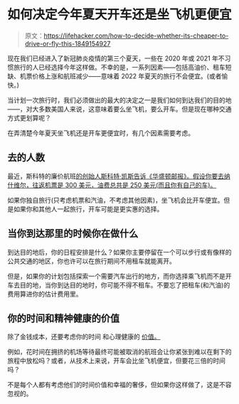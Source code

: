 # 如何决定今年夏天开车还是坐飞机更便宜

> 原文：<https://lifehacker.com/how-to-decide-whether-its-cheaper-to-drive-or-fly-this-1849154927>

现在我们已经进入了新冠肺炎疫情的第三个夏天，一些在 2020 年或 2021 年不习惯旅行的人已经选择今年这样做。不幸的是，一系列因素——包括高油价、租车短缺、机票价格上涨和航班减少——意味着 2022 年夏天的旅行不会便宜。(或者愉快。)



当计划一次旅行时，我们必须做出的最大的决定之一是我们如何到达我们的目的地——，对大多数美国人来说，这意味着要么坐飞机，要么开车。但是现在哪种交通方式更划算呢？

在弄清楚今年夏天坐飞机还是开车更便宜时，有几个因素需要考虑。

## 去的人数

最近，斯科特的廉价航班[的创始人斯科特·凯斯告诉《华盛顿邮报》。假设你要去纳什维尔，往返机票是 300 美元，油费总共是 250 美元(而且你有自己的车)。](https://www.washingtonpost.com/travel/tips/fly-or-drive-cost/)

如果你独自旅行(只考虑机票和汽油，不考虑其他因素)，坐飞机会比开车便宜。但是如果你和其他人一起旅行，开车可能是更实惠的选择。

## 当你到达那里的时候你在做什么

到达目的地后，你的日程安排是什么？如果你主要停留在一个可以步行或有像样的公共交通的地区，你也许可以在旅行期间不用租车就能离开。

但是，如果你的计划包括探索一个需要汽车出行的地方，而你选择乘飞机而不是开车去目的地，当你到达目的地时，你可能不得不租车。不要忘了把租车(和汽油)的费用算进你的估计费用里。

## 你的时间和精神健康的价值

除了金钱成本，还要考虑你的时间 和心理健康的 [价值。](https://www.washingtonpost.com/travel/tips/fly-or-drive-cost/)

例如，花时间在拥挤的机场等待最终可能被取消的航班会让你紧张到难以在剩下的旅程中放松吗？或者，从技术上来说，开车会比坐飞机便宜，但要花三倍的时间吗？

不是每个人都有考虑他们的时间价值和幸福的奢侈，但如果你这样做了，这是不容忽视的。